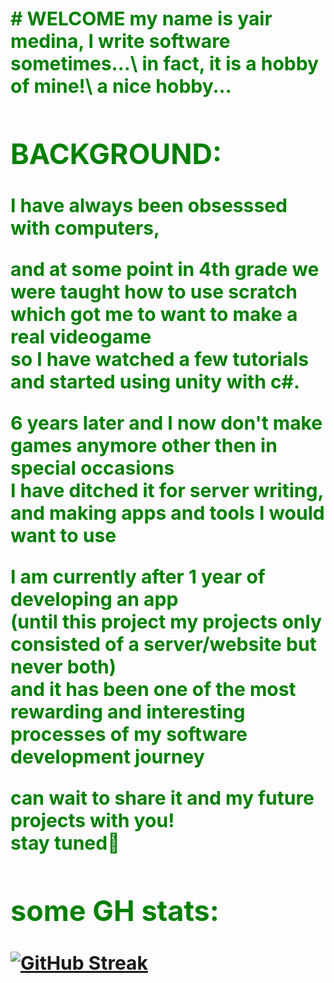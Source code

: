 <style>
.green {
    color: green;
    font-weight:700;
    font-size: 30px;
}
</style>

<div class="green">
# WELCOME
my name is yair medina, I write software sometimes...\
in fact, it is a hobby of mine!\
a nice hobby...

##

## BACKGROUND:
I have always been obsesssed with computers,

and at some point in 4th grade we were taught how to use scratch which got me to want to make a real videogame\
so I have watched a few tutorials and started using unity with c#.

6 years later and I now don't make games anymore other then in special occasions\
I have ditched it for server writing, and making apps and tools I would want to use

I am currently after 1 year of developing an app\
(until this project my projects only consisted of a server/website but never both)\
and it has been one of the most rewarding and interesting processes of my software development journey

can wait to share it and my future projects with you!\
stay tuned🔔

##

## some GH stats:


[![GitHub Streak](https://streak-stats.demolab.com?user=DarknessRisesFromBelow&theme=tokyonight-duo&hide_border=true&date_format=j%20M%5B%20Y%5D&background=45%2C58E6EB22%2CEB00000E)](https://git.io/streak-stats)
</div>
